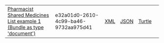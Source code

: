<table class="list" width="100%">
            <tr>
                <td><a href="Bundle-e32a01d0-2610-4c99-ba46-9732aa975d41.html">Pharmacist Shared Medicines List example 1 (Bundle as type 'document')</a></td>
                <td>e32a01d0-2610-4c99-ba46-9732aa975d41</td>
                <td><a href="Bundle-e32a01d0-2610-4c99-ba46-9732aa975d41.xml.html">XML</a></td>
                <td><a href="Bundle-e32a01d0-2610-4c99-ba46-9732aa975d41.json.html">JSON</a></td>
                <td><a href="Bundle-e32a01d0-2610-4c99-ba46-9732aa975d41.ttl.html">Turtle</a></td>
                <td></td>
            </tr>
  </table>
